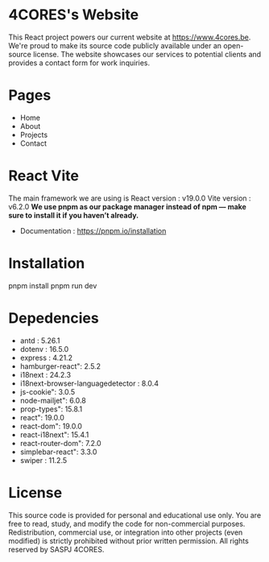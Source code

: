 # 4CORES's Website

This React project powers our current website at https://www.4cores.be. We're proud to make its source code publicly available under an open-source license.
The website showcases our services to potential clients and provides a contact form for work inquiries.

# Pages
* Home
* About
* Projects
* Contact

# React Vite
The main framework we are using is React version : v19.0.0
Vite version : v6.2.0
**We use pnpm as our package manager instead of npm — make sure to install it if you haven’t already.**
* Documentation : https://pnpm.io/installation

# Installation
pnpm install
pnpm run dev


# Depedencies
* antd : 5.26.1
* dotenv : 16.5.0
* express : 4.21.2
* hamburger-react": 2.5.2
* i18next : 24.2.3
* i18next-browser-languagedetector : 8.0.4
* js-cookie": 3.0.5
* node-mailjet": 6.0.8
* prop-types": 15.8.1
* react": 19.0.0
* react-dom": 19.0.0
* react-i18next": 15.4.1
* react-router-dom": 7.2.0
* simplebar-react": 3.3.0
* swiper : 11.2.5

# License
This source code is provided for personal and educational use only.
You are free to read, study, and modify the code for non-commercial purposes.
Redistribution, commercial use, or integration into other projects (even modified) is strictly prohibited without prior written permission.
All rights reserved by SASPJ 4CORES.







